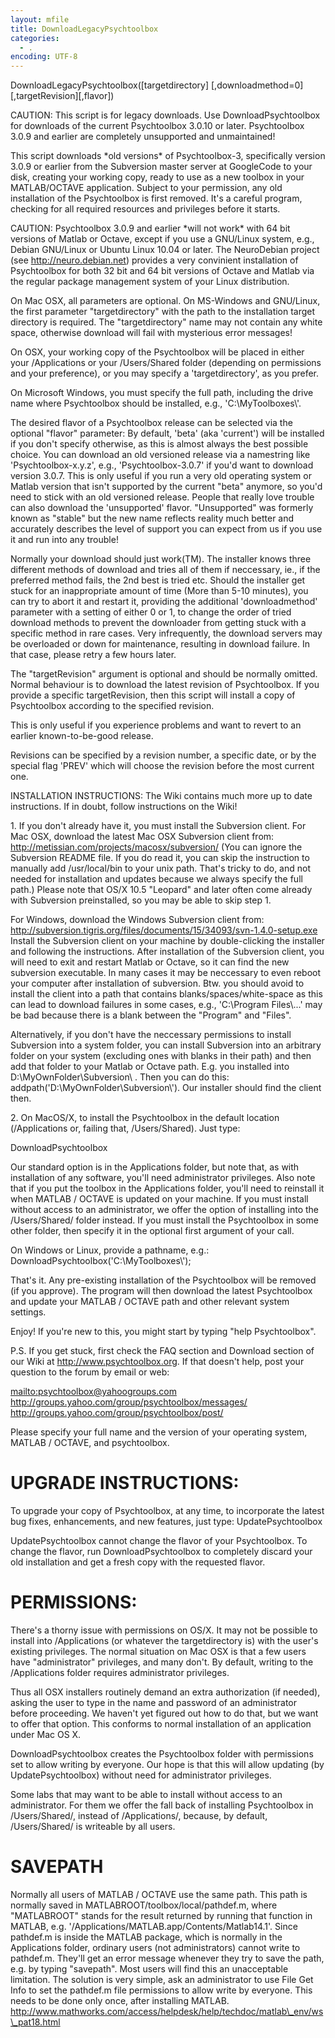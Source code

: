 ```yaml
---
layout: mfile
title: DownloadLegacyPsychtoolbox
categories:
  - .
encoding: UTF-8
---
```


DownloadLegacyPsychtoolbox([targetdirectory] [,downloadmethod=0] [,targetRevision][,flavor])

CAUTION: This script is for legacy downloads. Use DownloadPsychtoolbox
for downloads of the current Psychtoolbox 3.0.10 or later. Psychtoolbox
3\.0.9 and earlier are completely unsupported and unmaintained!

This script downloads \*old versions\* of Psychtoolbox-3, specifically
version 3.0.9 or earlier from the Subversion master server at GoogleCode
to your disk, creating your working copy, ready to use as a new toolbox
in your MATLAB/OCTAVE application. Subject to your permission, any old
installation of the Psychtoolbox is first removed. It's a careful
program, checking for all required resources and privileges before it
starts.

CAUTION: Psychtoolbox 3.0.9 and earlier \*will not work\* with 64 bit
versions of Matlab or Octave, except if you use a GNU/Linux system, e.g.,
Debian GNU/Linux or Ubuntu Linux 10.04 or later. The NeuroDebian project
(see http://neuro.debian.net) provides a very convinient installation of
Psychtoolbox for both 32 bit and 64 bit versions of Octave and Matlab via
the regular package management system of your Linux distribution.

On Mac OSX, all parameters are optional. On MS-Windows and GNU/Linux, the
first parameter "targetdirectory" with the path to the installation
target directory is required. The "targetdirectory" name may not contain
any white space, otherwise download will fail with mysterious error
messages!

On OSX, your working copy of the Psychtoolbox will be placed in either
your /Applications or your /Users/Shared folder (depending on permissions
and your preference), or you may specify a 'targetdirectory', as you
prefer.

On Microsoft Windows, you must specify the full path, including
the drive name where Psychtoolbox should be installed, e.g.,
'C:\\MyToolboxes\\'.

The desired flavor of a Psychtoolbox release can be selected via the
optional "flavor" parameter: By default, 'beta' (aka 'current') will be
installed if you don't specify otherwise, as this is almost always the
best possible choice. You can download an old versioned release via a
namestring like 'Psychtoolbox-x.y.z', e.g., 'Psychtoolbox-3.0.7' if you'd
want to download version 3.0.7. This is only useful if you run a very old
operating system or Matlab version that isn't supported by the current
"beta" anymore, so you'd need to stick with an old versioned release.
People that really love trouble can also download the 'unsupported'
flavor. "Unsupported" was formerly known as "stable" but the new name
reflects reality much better and accurately describes the level of support
you can expect from us if you use it and run into any trouble!


Normally your download should just work(TM). The installer knows three
different methods of download and tries all of them if neccessary, ie.,
if the preferred method fails, the 2nd best is tried etc. Should the
installer get stuck for an inappropriate amount of time (More than 5-10
minutes), you can try to abort it and restart it, providing the
additional 'downloadmethod' parameter with a setting of either 0 or 1,
to change the order of tried download methods to prevent the downloader
from getting stuck with a specific method in rare cases. Very
infrequently, the download servers may be overloaded or down for
maintenance, resulting in download failure. In that case, please retry a
few hours later.


The "targetRevision" argument is optional and should be normally omitted.
Normal behaviour is to download the latest revision of Psychtoolbox.
If you provide a specific targetRevision, then this script will
install a copy of Psychtoolbox according to the specified revision.

This is only useful if you experience problems and want
to revert to an earlier known-to-be-good release.

Revisions can be specified by a revision number, a specific date, or by
the special flag 'PREV' which will choose the revision before the
most current one.


INSTALLATION INSTRUCTIONS: The Wiki contains much more up to date
instructions. If in doubt, follow instructions on the Wiki!

1\. If you don't already have it, you must install the Subversion client.
For Mac OSX, download the latest Mac OSX Subversion client from:
<http://metissian.com/projects/macosx/subversion/>
(You can ignore the Subversion README file. If you do read it, you can
skip the instruction to manually add /usr/local/bin to your unix path.
That's tricky to do, and not needed for installation and updates because
we always specify the full path.) Please note that OS/X 10.5 "Leopard"
and later often come already with Subversion preinstalled, so you may
be able to skip step 1.

For Windows, download the Windows Subversion client from:
<http://subversion.tigris.org/files/documents/15/34093/svn-1.4.0-setup.exe>
Install the Subversion client on your machine by double-clicking the
installer and following the instructions. After installation of the
Subversion client, you will need to exit and restart Matlab or Octave, so it
can find the new subversion executable. In many cases it may be
neccessary to even reboot your computer after installation of subversion.
Btw. you should avoid to install the client into a path that contains
blanks/spaces/white-space as this can lead to download failures in some
cases, e.g., 'C:\\Program Files\\...' may be bad because there is a blank
between the "Program" and "Files".

Alternatively, if you don't have the neccessary permissions to install
Subversion into a system folder, you can install Subversion into an
arbitrary folder on your system (excluding ones with blanks in their
path) and then add that folder to your Matlab or Octave path. E.g. you installed
into D:\\MyOwnFolder\\Subversion\\ . Then you can do this:
addpath('D:\\MyOwnFolder\\Subversion\\'). Our installer should find the
client then.

2\. On MacOS/X, to install the Psychtoolbox in the default location
(/Applications or, failing that, /Users/Shared). Just type:

DownloadPsychtoolbox

Our standard option is in the Applications folder, but note that, as with
installation of any software, you'll need administrator privileges. Also
note that if you put the toolbox in the Applications folder, you'll need
to reinstall it when MATLAB / OCTAVE is updated on your machine. If you must
install without access to an administrator, we offer the option of
installing into the /Users/Shared/ folder instead. If you must install
the Psychtoolbox in some other folder, then specify it in the optional
first argument of your call.

On Windows or Linux, provide a pathname, e.g.:
DownloadPsychtoolbox('C:\\MyToolboxes\\');

That's it. Any pre-existing installation of the Psychtoolbox will be
removed (if you approve). The program will then download the latest
Psychtoolbox and update your MATLAB / OCTAVE path and other relevant system settings.

Enjoy! If you're new to this, you might start by typing "help
Psychtoolbox".

P.S. If you get stuck, first check the FAQ section and Download section of
our Wiki at http://www.psychtoolbox.org. If that doesn't help, post your
question to the forum by email or web:

<mailto:psychtoolbox@yahoogroups.com>
<http://groups.yahoo.com/group/psychtoolbox/messages/>
<http://groups.yahoo.com/group/psychtoolbox/post/>

Please specify your full name and the version of your operating system,
MATLAB / OCTAVE, and psychtoolbox.

# UPGRADE INSTRUCTIONS:

To upgrade your copy of Psychtoolbox, at any time, to incorporate the
latest bug fixes, enhancements, and new features, just type:
UpdatePsychtoolbox

UpdatePsychtoolbox cannot change the flavor of your
Psychtoolbox. To change the flavor, run DownloadPsychtoolbox to
completely discard your old installation and get a fresh copy with the
requested flavor.

# PERMISSIONS:

There's a thorny issue with permissions on OS/X. It may not be possible to
install into /Applications (or whatever the targetdirectory is) with the
user's existing privileges. The normal situation on Mac OSX is that a few
users have "administrator" privileges, and many don't. By default,
writing to the /Applications folder requires administrator privileges.

Thus all OSX installers routinely demand an extra authorization (if
needed), asking the user to type in the name and password of an
administrator before proceeding. We haven't yet figured out how to do
that, but we want to offer that option. This conforms to normal
installation of an application under Mac OS X.

DownloadPsychtoolbox creates the Psychtoolbox folder with permissions set
to allow writing by everyone. Our hope is that this will allow updating
(by UpdatePsychtoolbox) without need for administrator privileges.

Some labs that may want to be able to install without access to an
administrator. For them we offer the fall back of installing Psychtoolbox
in /Users/Shared/, instead of /Applications/, because, by default,
/Users/Shared/ is writeable by all users.

# SAVEPATH

Normally all users of MATLAB / OCTAVE use the same path. This path is normally
saved in MATLABROOT/toolbox/local/pathdef.m, where "MATLABROOT" stands
for the result returned by running that function in MATLAB, e.g.
'/Applications/MATLAB.app/Contents/Matlab14.1'. Since pathdef.m is inside
the MATLAB package, which is normally in the Applications folder,
ordinary users (not administrators) cannot write to pathdef.m. They'll
get an error message whenever they try to save the path, e.g. by typing
"savepath". Most users will find this an unacceptable limitation. The
solution is very simple, ask an administrator to use File Get Info to set
the pathdef.m file permissions to allow write by everyone. This needs to
be done only once, after installing MATLAB.
<http://www.mathworks.com/access/helpdesk/help/techdoc/matlab\_env/ws\_pat18.html>

